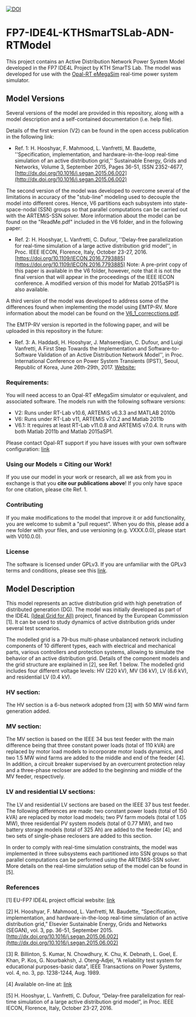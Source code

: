 [![DOI](https://zenodo.org/badge/doi/10.5281/zenodo.61183.svg)](http://dx.doi.org/10.5281/zenodo.61183)

# FP7-IDE4L-KTHSmarTSLab-ADN-RTModel
This project contains an Active Distribution Network Power System Model developed in the FP7 IDE4L Project by KTH SmarTS Lab.
The model was developed for use with the [Opal-RT eMegaSim](http://www.opal-rt.com/product/emegasim-powergrid-real-time-digital-hardware-in-the-loop-simulator) real-time power system simulator.

## Model Versions

Several versions of the model are provided in this repository, along with a model description and a self-contained documentation (i.e. help file).

Details of the first version (V2) can be found in the open access publication in the following link:
- Ref. 1: H. Hooshyar, F. Mahmood, L. Vanfretti, M. Baudette, ''Specification, implementation, and hardware-in-the-loop real-time simulation of an active distribution grid,'' Sustainable Energy, Grids and Networks, Volume 3, September 2015, Pages 36-51, ISSN 2352-4677, [http://dx.doi.org/10.1016/j.segan.2015.06.002](http://dx.doi.org/10.1016/j.segan.2015.06.002)

The second version of the model was developed to overcome several of the limitations in accuracy of the "stub-line" modeling used to decouple the model into different cores. Hence, V6 partitions each subsystem into state-space-nodal (SSN) groups so that parallel computations can be carried out with the ARTEMiS-SSN solver. More information about the model can be found on the "ReadMe.pdf" included in the V6 folder, and in the following paper:
- Ref. 2: H. Hooshyar, L. Vanfretti, C. Dufour, ''Delay-free parallelization for real-time simulation of a large active distribution grid model'', in Proc. IEEE IECON, Florence, Italy, October 23-27, 2016. [https://doi.org/10.1109/IECON.2016.7793885](https://doi.org/10.1109/IECON.2016.7793885) Note: A pre-print copy of this paper is available in the V6 folder, however, note that it is not the final version that will appear in the proceedings of the IEEE IECON conference.
A modified version of this model for Matlab 2015aSP1 is also available.

A third version of the model was developed to address some of the differences found when implementing the model using EMTP-RV. More information about the model can be found on the [V6_1_correcctions.pdf](https://github.com/SmarTS-Lab/FP7-IDE4L-KTHSmarTSLab-ADN-RTModel/blob/master/V6p1/V6_1%20corrections.pdf).

The EMTP-RV version is reported in the following paper, and will be uploaded in this repository in the future:
- Ref. 3: A. Haddadi, H. Hooshyar, J. Mahseredjian, C. Dufour, and Luigi Vanfretti, A First Step Towards the Implementation and Software-to-Software Validation of an Active Distribution Network Model'', in Proc. International Conference on Power System Transients (IPST), Seoul, Republic of Korea, June 26th-29th, 2017. [Website:](http://www.ipst2017.com/)

### Requirements:
You will need access to an Opal-RT eMegaSim simulator or equivalent, and associated software. The models run with the following software versions:
- V2: Runs under RT-Lab v10.6, ARTEMiS v6.3.3 and MATLAB 2010b
- V6: Runs under RT-Lab v11, ARTEMiS v7.0.2 and Matlab 2011b 
- V6.1: It requires at least RT-Lab v11.0.8 and ARTEMiS v7.0.4. It runs with both Matlab 2011b and Matlab 2015aSP1.

Please contact Opal-RT support if you have issues with your own software configuration: [link](http://www.opal-rt.com/support/support-request)

### Using our Models = Citing our Work!
If you use our model in your work or research, all we ask from you in exchange is that you **cite our publications above**! If you only have space for one citation, please cite Ref. 1.

### Contributing
If you make modifications to the model that improve it or add functionality, you are welcome to submit a "pull request". When you do this, please add a new folder with your files, and use versioning (e.g. VXXX.0.0), please start with V010.0.0).

### License
The software is licensed under GPLv3. If you are unfamiliar with the GPLv3 terms and conditions, please see this [link](https://www.gnu.org/licenses/quick-guide-gplv3.en.html).


## Model Description
This model represents an active distribution grid with high penetration of distributed generation (DG). The model was initially developed as part of the IDE4L [(Ideal Grid for All)](http://ide4l.eu/) project, financed by the European Commission [1]. It can be used to study dynamics of active distribution grids under several test scenarios.

The modelled grid is a 79-bus multi-phase unbalanced network including components of 10 different types, each with electrical and mechanical parts, various controllers and protection systems, allowing to simulate the behavior of an active distribution grid. Details of the component models and the grid structure are explained in [2], see Ref. 1 below. The modelled grid includes four different voltage levels: HV (220 kV), MV (36 kV), LV (6.6 kV), and residential LV (0.4 kV).

### HV section:
The HV section is a 6-bus network adopted from [3] with 50 MW wind farm generation added.
### MV section:
The MV section is based on the IEEE 34 bus test feeder with the main difference being that three constant power loads (total of 110 kVA) are replaced by motor load models to incorporate motor loads dynamics, and two 1.5 MW wind farms are added to the middle and end of the feeder [4]. In addition, a circuit breaker supervised by an overcurrent protection relay and a three-phase recloser are added to the beginning and middle of the MV feeder, respectively.
### LV and residential LV sections:
The LV and residential LV sections are based on the IEEE 37 bus test feeder. The following differences are made: two constant power loads (total of 150 kVA) are replaced by motor load models; two PV farm models (total of 1.05 MW), three residential PV system models (total of 0.77 MW), and two battery storage models (total of 325 Ah) are added to the feeder [4]; and two sets of single-phase reclosers are added to this section.

In order to comply with real-time simulation constraints, the model was implemented in three subsystems each partitioned into SSN groups so that parallel computations can be performed using the ARTEMiS-SSN solver. More details on the real-time simulation setup of the model can be found in [5].

### References
[1] EU-FP7 IDE4L project official website: [link](http://www.ide4l.eu)

[2] H. Hooshyar, F. Mahmood, L. Vanfretti, M. Baudette, “Specification, implementation, and hardware-in-the-loop real-time simulation of an active distribution grid,” Elsevier Sustainable Energy, Grids and Networks (SEGAN), vol. 3, pp. 36-51, September 2015. [http://dx.doi.org/10.1016/j.segan.2015.06.002](http://dx.doi.org/10.1016/j.segan.2015.06.002)

[3] R. Billinton, S. Kumar, N. Chowdhury, K. Chu, K. Debnath, L. Goel, E. Khan, P. Kos, G. Nourbakhsh, J. Oteng-Adjei, “A reliability test system for educational purposes-basic data”, IEEE Transactions on Power Systems, vol. 4, no. 3, pp. 1238-1244, Aug. 1989.

[4] Available on-line at: [link](http://www.ewh.ieee.org/soc/pes/dsacom/testfeeders/index.html)

[5] H. Hooshyar, L. Vanfretti, C. Dufour, “Delay-free parallelization for real-time simulation of a large active distribution grid model”, in Proc. IEEE IECON, Florence, Italy, October 23-27, 2016.
